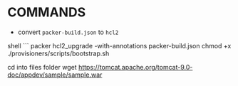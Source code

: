 # COMMANDS
- convert `packer-build.json` to `hcl2`

shell ```
packer hcl2_upgrade -with-annotations packer-build.json
chmod +x ./provisioners/scripts/bootstrap.sh

cd into files folder
wget https://tomcat.apache.org/tomcat-9.0-doc/appdev/sample/sample.war

```
